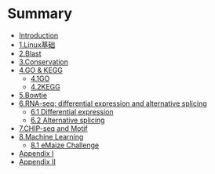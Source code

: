 # Summary

* [Introduction](README.md)
* [1.Linux基础](1.Linux.md)
* [2.Blast](2.seqblast.md)
* [3.Conservation](3.conservation.md)
* [4.GO & KEGG](4.GOKEGG.md)
  * [4.1GO](4.1.GO.md)
  * [4.2KEGG](4.2.KEGG.md)
* [5.Bowtie](5.seqbowtie.md)
* [6.RNA-seq: differential expression and alternative splicing ](6.differential_alternative.md)
  * [6.1 Differential expression](6.1.basic_analyses.md)
  * [6.2 Alternative splicing]()
* [7.CHIP-seq and Motif]()
* [8.Machine Learning](8machine_learning.md)
  * [8.1 eMaize Challenge ](8machine_learning/81.md)
* [Appendix I](6more.md)
* [Appendix II](appendix-ii.md)